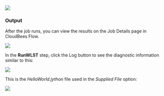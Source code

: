<br />
<img src="../../plugins/EC-WebLogic/images/RunWLST/runWLSTexample.png" />

### Output
After the job runs, you can view the results on the Job Details page in CloudBees Flow.

<img src="../../plugins/EC-WebLogic/images/RunWLST/EC-WLSRunWLST4.png" />
<p>In the <b>RunWLST</b> step, click the Log button to see the diagnostic information similar to this:</p>
<img src="../../plugins/EC-WebLogic/images/RunWLST/EC-WLSRunWLST5.png" />
<p>This is the <i>HelloWorld.jython</i> file used in the <i>Supplied File</i> option:</p>
<img src="../../plugins/EC-WebLogic/images/RunWLST/EC-WLSRunWLST6.png" />
